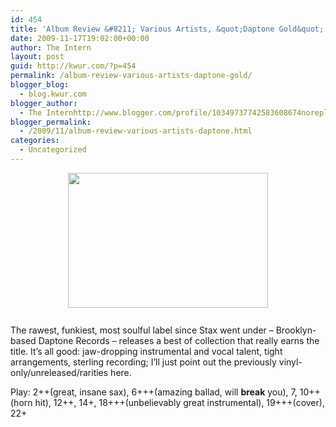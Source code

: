 ```yaml
---
id: 454
title: 'Album Review &#8211; Various Artists, &quot;Daptone Gold&quot;'
date: 2009-11-17T19:02:00+00:00
author: The Intern
layout: post
guid: http://kwur.com/?p=454
permalink: /album-review-various-artists-daptone-gold/
blogger_blog:
  - blog.kwur.com
blogger_author:
  - The Internhttp://www.blogger.com/profile/10349737742583608674noreply@blogger.com
blogger_permalink:
  - /2009/11/album-review-various-artists-daptone.html
categories:
  - Uncategorized
---
```

<div class="pf-content">
  <p>
    <a onblur="try {parent.deselectBloggerImageGracefully();} catch(e) {}" href="http://www.kwur.com/blog/uploaded_images/GoldNuggetUSGOV-777314.jpg"><img style="display:block; margin:0px auto 10px; text-align:center;cursor:pointer; cursor:hand;width: 320px; height: 216px;" src="http://www.kwur.com/blog/uploaded_images/GoldNuggetUSGOV-777312.jpg" border="0" alt="" /></a><br />The rawest, funkiest, most soulful label since Stax went under &#8211; Brooklyn-based Daptone Records &#8211; releases a best of collection that really earns the title. It&#8217;s all good: jaw-dropping instrumental and vocal talent, tight arrangements, sterling recording; I&#8217;ll just point out the previously vinyl-only/unreleased/rarities here.
  </p>
  
  <p>
    Play: 2++(great, insane sax), 6+++(amazing ballad, will <span style="font-weight:bold;">break</span> you), 7, 10++(horn hit), 12++, 14+, 18+++(unbelievably great instrumental), 19+++(cover), 22+
  </p>
</div>